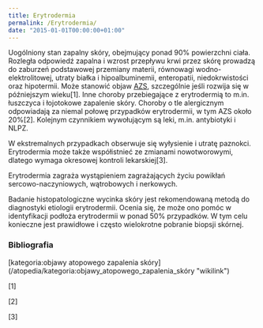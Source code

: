 ```yaml
---
title: Erytrodermia
permalink: /Erytrodermia/
date: "2015-01-01T00:00:00+01:00"
---
```


Uogólniony stan zapalny skóry, obejmujący ponad 90% powierzchni ciała. Rozległa odpowiedź zapalna i wzrost przepływu krwi przez skórę prowadzą do zaburzeń podstawowej przemiany materii, równowagi wodno-elektrolitowej, utraty białka i hipoalbuminemii, enteropatii, niedokrwistości oraz hipotermii. Może stanowić objaw [AZS](/atopedia/AZS "wikilink"), szczególnie jeśli rozwija się w późniejszym wieku[1]. Inne choroby przebiegające z erytrodermią to m.in. łuszczyca i łojotokowe zapalenie skóry. Choroby o tle alergicznym odpowiadają za niemal połowę przypadków erytrodermii, w tym AZS około 20%[2]. Kolejnym czynnikiem wywołującym są leki, m.in. antybiotyki i NLPZ.

W ekstremalnych przypadkach obserwuje się wyłysienie i utratę paznokci. Erytrodermia może także współistnieć ze zmianami nowotworowymi, dlatego wymaga okresowej kontroli lekarskiej[3].

Erytrodermia zagraża wystąpieniem zagrażających życiu powikłań sercowo-naczyniowych, wątrobowych i nerkowych.

Badanie histopatologiczne wycinka skóry jest rekomendowaną metodą do diagnostyki etiologii erytrodermii. Ocenia się, że może ono pomóc w identyfikacji podłoża erytrodermii w ponad 50% przypadków. W tym celu konieczne jest prawidłowe i często wielokrotne pobranie biopsji skórnej.

### Bibliografia

<references/>
[kategoria:objawy atopowego zapalenia skóry](/atopedia/kategoria:objawy_atopowego_zapalenia_skóry "wikilink")

[1]

[2]

[3]